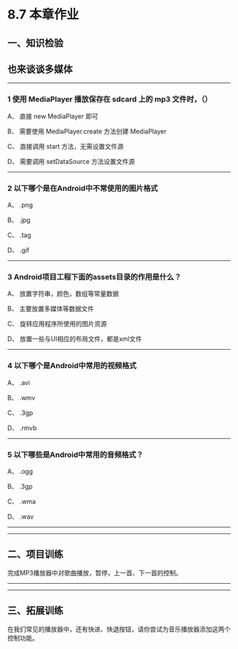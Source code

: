 # 8.7 本章作业

## 一、知识检验

> 
## 也来谈谈多媒体

----

### 1 使用 MediaPlayer 播放保存在 sdcard 上的 mp3 文件时，（）

A、 直接 new MediaPlayer 即可

B、 需要使用 MediaPlayer.create 方法创建 MediaPlayer

C、 直接调用 start 方法，无需设置文件源

D、 需要调用 setDataSource 方法设置文件源

----

### 2 以下哪个是在Android中不常使用的图片格式

A、 .png

B、 .jpg

C、 .tag

D、 .gif

----

### 3 Android项目工程下面的assets目录的作用是什么？

A、 放置字符串，颜色，数组等常量数据

B、 主要放置多媒体等数据文件

C、 旋转应用程序所使用的图片资源

D、 放置一些与UI相应的布局文件，都是xml文件

----

### 4 以下哪个是Android中常用的视频格式

A、 .avi

B、 .wmv

C、 .3gp

D、 .rmvb

----

### 5 以下哪些是Android中常用的音频格式？

A、 .ogg

B、 .3gp

C、 .wma

D、 .wav

----

----

## 二、项目训练

完成MP3播放器中对歌曲播放，暂停，上一首、下一首的控制。

----

----

## 三、拓展训练

在我们常见的播放器中，还有快进、快退按钮，请你尝试为音乐播放器添加这两个控制功能。